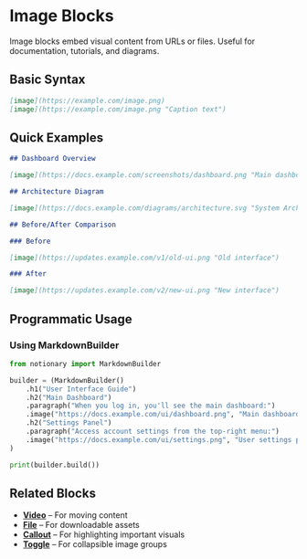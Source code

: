 # Image Blocks

Image blocks embed visual content from URLs or files. Useful for documentation, tutorials, and diagrams.

## Basic Syntax

```markdown
[image](https://example.com/image.png)
[image](https://example.com/image.png "Caption text")
```

## Quick Examples

```markdown
## Dashboard Overview

[image](https://docs.example.com/screenshots/dashboard.png "Main dashboard overview")
```

```markdown
## Architecture Diagram

[image](https://docs.example.com/diagrams/architecture.svg "System Architecture")
```

```markdown
## Before/After Comparison

### Before

[image](https://updates.example.com/v1/old-ui.png "Old interface")

### After

[image](https://updates.example.com/v2/new-ui.png "New interface")
```

## Programmatic Usage

### Using MarkdownBuilder

```python
from notionary import MarkdownBuilder

builder = (MarkdownBuilder()
    .h1("User Interface Guide")
    .h2("Main Dashboard")
    .paragraph("When you log in, you'll see the main dashboard:")
    .image("https://docs.example.com/ui/dashboard.png", "Main dashboard overview")
    .h2("Settings Panel")
    .paragraph("Access account settings from the top-right menu:")
    .image("https://docs.example.com/ui/settings.png", "User settings panel")
)

print(builder.build())
```

## Related Blocks

- **[Video](video.md)** – For moving content
- **[File](file.md)** – For downloadable assets
- **[Callout](callout.md)** – For highlighting important visuals
- **[Toggle](toggle.md)** – For collapsible image groups
